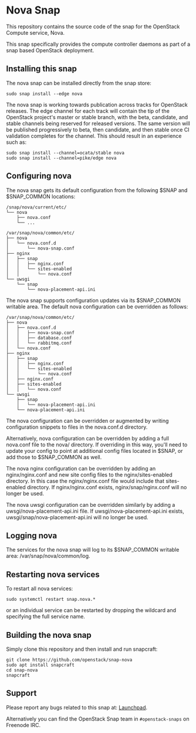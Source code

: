 # Nova Snap

This repository contains the source code of the snap for the OpenStack Compute
service, Nova.

This snap specifically provides the compute controller daemons as part of a
snap based OpenStack deployment.

## Installing this snap

The nova snap can be installed directly from the snap store:

    sudo snap install --edge nova

The nova snap is working towards publication across tracks for
OpenStack releases. The edge channel for each track will contain the tip
of the OpenStack project's master or stable branch, with the beta, candidate,
and stable channels being reserved for released versions. The same version
will be published progressively to beta, then candidate, and then stable once
CI validation completes for the channel. This should result in an experience
such as:

    sudo snap install --channel=ocata/stable nova
    sudo snap install --channel=pike/edge nova

## Configuring nova

The nova snap gets its default configuration from the following $SNAP
and $SNAP_COMMON locations:

    /snap/nova/current/etc/
    └── nova
        ├── nova.conf
        └── ...

    /var/snap/nova/common/etc/
    ├── nova
    │   └── nova.conf.d
    │       └── nova-snap.conf
    ├── nginx
    │   ├── snap
    │   │   ├── nginx.conf
    │   │   └── sites-enabled
    │   │       └── nova.conf
    └── uwsgi
        └── snap
            └── nova-placement-api.ini

The nova snap supports configuration updates via its $SNAP_COMMON writable
area. The default nova configuration can be overridden as follows:

    /var/snap/nova/common/etc/
    ├── nova
    │   ├── nova.conf.d
    │   │   ├── nova-snap.conf
    │   │   ├── database.conf
    │   │   └── rabbitmq.conf
    │   └── nova.conf
    ├── nginx
    │   ├── snap
    │   │   ├── nginx.conf
    │   │   └── sites-enabled
    │   │       └── nova.conf
    │   ├── nginx.conf
    │   ├── sites-enabled
    │   │   └── nova.conf
    └── uwsgi
        ├── snap
        │   └── nova-placement-api.ini
        └── nova-placement-api.ini

The nova configuration can be overridden or augmented by writing
configuration snippets to files in the nova.conf.d directory.

Alternatively, nova configuration can be overridden by adding a full nova.conf
file to the nova/ directory. If overriding in this way, you'll need to update
your config to point at additional config files located in $SNAP, or add those
to $SNAP_COMMON as well.

The nova nginx configuration can be overridden by adding an nginx/nginx.conf
and new site config files to the nginx/sites-enabled directory. In this case the
nginx/nginx.conf file would include that sites-enabled directory. If
nginx/nginx.conf exists, nginx/snap/nginx.conf will no longer be used.

The nova uwsgi configuration can be overridden similarly by adding a
uwsgi/nova-placement-api.ini file. If uwsgi/nova-placement-api.ini exists,
uwsgi/snap/nova-placement-api.ini will no longer be used.

## Logging nova

The services for the nova snap will log to its $SNAP_COMMON writable area:
/var/snap/nova/common/log.

## Restarting nova services

To restart all nova services:

    sudo systemctl restart snap.nova.*

or an individual service can be restarted by dropping the wildcard and
specifying the full service name.

## Building the nova snap

Simply clone this repository and then install and run snapcraft:

    git clone https://github.com/openstack/snap-nova
    sudo apt install snapcraft
    cd snap-nova
    snapcraft

## Support

Please report any bugs related to this snap at:
[Launchpad](https://bugs.launchpad.net/snap-nova/+filebug).

Alternatively you can find the OpenStack Snap team in `#openstack-snaps` on
Freenode IRC.
